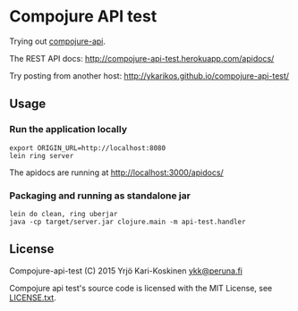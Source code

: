 # Compojure API test

Trying out [compojure-api](https://github.com/metosin/compojure-api).

The REST API docs: http://compojure-api-test.herokuapp.com/apidocs/

Try posting from another host: http://ykarikos.github.io/compojure-api-test/

## Usage

### Run the application locally

```
export ORIGIN_URL=http://localhost:8080
lein ring server
```

The apidocs are running at [http://localhost:3000/apidocs/](http://localhost:3000/apidocs/)

### Packaging and running as standalone jar

```
lein do clean, ring uberjar
java -cp target/server.jar clojure.main -m api-test.handler
```

## License

Compojure-api-test (C) 2015 Yrjö Kari-Koskinen ykk@peruna.fi

Compojure api test's source code is licensed with the MIT License, see [LICENSE.txt](https://github.com/ykarikos/compojure-api-test/blob/master/LICENSE.txt).

